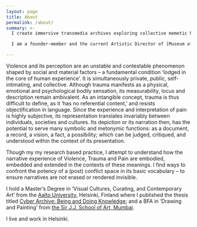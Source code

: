 ```yaml
---
layout: page
title: About
permalink: /about/
summary: >-
  I create immersive transmedia archives exploring collective memetic history through narratives of memory, identity, violence, and conflict.

  I am a founder-member and the current Artistic Director of [Museum of Impossible Forms](https://museumofimpossibleforms.org/), as well as pursuing doctoral studies at the Contemporary Art Department at [Aalto University](https://www.aalto.fi/). I am also working as Artistic Producer at [mcult Media Residency ](https://www.m-cult.org/), Helsinki.

---
```

Violence and its perception are an unstable and contestable phenomenon shaped by social and material factors – a fundamental condition ‘lodged in the core of human experience’. It is simultaneously private, public, self-intimating, and collective. Although trauma manifests as a physical, emotional and psychological bodily sensation, its measurability, locus and description remain ambivalent. As an intangible concept, trauma is thus difficult to define, as it ‘has no referential content,’ and resists objectification in language. Since the experience and interpretation of pain is highly subjective, its representation translates invariably between individuals, societies and cultures. Its depiction or its narration then, has the potential to serve many symbolic and metonymic functions: as a document, a record, a vision, a fact, a possibility; which can be judged, critiqued, and understood within the context of its presentation.

Though my my research based practice, I attempt to understand how the narrative experience of Violence, Trauma and Pain are embodied, embedded and extended in the contexts of these meanings. I find ways to confront the potency of a (post) conflict space in its basic vocabulary – to ensure narratives are not erased or rendered invisible.

 I hold a Master’s Degree in ‘Visual Cultures, Curating, and Contemporary Art’ from the [Aalto University](http://vicca.fi/), Helsinki, Finland where I published the thesis titled [Cyber Archive: Being and Doing Knowledge](https://aliakbarmehta.com/content/cyber-archive); and a BFA in ‘Drawing and Painting’ from [the Sir J.J. School of Art, Mumbai](http://www.sirjjschoolofart.in/).

 I live and work in Helsinki.
